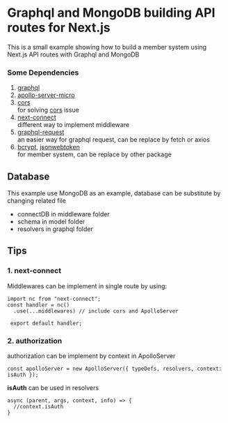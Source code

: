 # Graphql and MongoDB building API routes for Next.js
This is a small example showing how to build a member system using Next.js API routes with Graphql and MongoDB

### Some Dependencies
1. [graphql](https://www.npmjs.com/package/graphql)
2. [apollo-server-micro](https://www.npmjs.com/package/apollo-server-micro)  
3. [cors](https://www.npmjs.com/package/cors)  
for solving [cors](https://developer.mozilla.org/en-US/docs/Web/HTTP/CORS) issue
4. [next-connect](https://www.npmjs.com/package/next-connect)  
different way to implement middleware
5. [graphql-request](https://www.npmjs.com/package/graphql-request)  
 an easier way for graphql request, can be replace by fetch or axios
6. [bcrypt](https://www.npmjs.com/package/bcrypt), [jsonwebtoken](https://www.npmjs.com/package/jsonwebtoken)  
for member system, can be replace by other package

## Database
This example use MongoDB as an example, database can be substitute by changing related file  
* connectDB in middleware folder
* schema in model folder
* resolvers in graphql folder

## Tips

### 1. next-connect 
Middlewares can be implement in single route by using:
```
import nc from "next-connect";
const handler = nc()
  .use(...middlewares) // include cors and ApolloServer
 
 export default handler;
```
### 2. authorization
authorization can be implement by context in ApolloServer
```
const apolloServer = new ApolloServer({ typeDefs, resolvers, context: isAuth });
```
**isAuth** can be used in resolvers
```
async (parent, args, context, info) => {
  //context.isAuth
}
```

